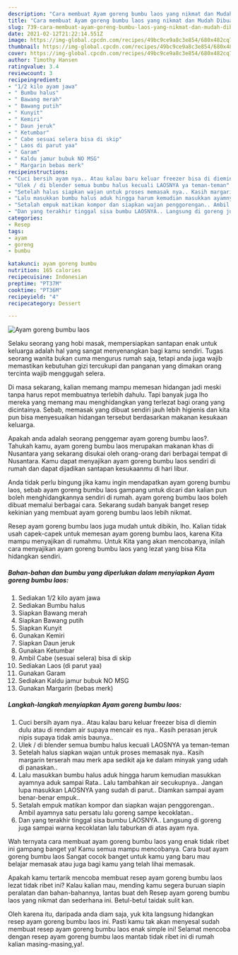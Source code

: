```yaml
---
description: "Cara membuat Ayam goreng bumbu laos yang nikmat dan Mudah Dibuat"
title: "Cara membuat Ayam goreng bumbu laos yang nikmat dan Mudah Dibuat"
slug: 739-cara-membuat-ayam-goreng-bumbu-laos-yang-nikmat-dan-mudah-dibuat
date: 2021-02-12T21:22:14.551Z
image: https://img-global.cpcdn.com/recipes/49bc9ce9a8c3e854/680x482cq70/ayam-goreng-bumbu-laos-foto-resep-utama.jpg
thumbnail: https://img-global.cpcdn.com/recipes/49bc9ce9a8c3e854/680x482cq70/ayam-goreng-bumbu-laos-foto-resep-utama.jpg
cover: https://img-global.cpcdn.com/recipes/49bc9ce9a8c3e854/680x482cq70/ayam-goreng-bumbu-laos-foto-resep-utama.jpg
author: Timothy Hansen
ratingvalue: 3.4
reviewcount: 3
recipeingredient:
- "1/2 kilo ayam jawa"
- " Bumbu halus"
- " Bawang merah"
- " Bawang putih"
- " Kunyit"
- " Kemiri"
- " Daun jeruk"
- " Ketumbar"
- " Cabe sesuai selera bisa di skip"
- " Laos di parut yaa"
- " Garam"
- " Kaldu jamur bubuk NO MSG"
- " Margarin bebas merk"
recipeinstructions:
- "Cuci bersih ayam nya.. Atau kalau baru keluar freezer bisa di diemin dulu atau di rendam air supaya mencair es nya.. Kasih perasan jeruk nipis supaya tidak amis baunya.."
- "Ulek / di blender semua bumbu halus kecuali LAOSNYA ya teman-teman"
- "Setelah halus siapkan wajan untuk proses memasak nya.. Kasih margarin terserah mau merk apa sedikit aja ke dalam minyak yang udah di panaskan.."
- "Lalu masukkan bumbu halus aduk hingga harum kemudian masukkan ayamnya aduk sampai Rata.. Lalu tambahkan air secukupnya.. Jangan lupa masukkan LAOSNYA yang sudah di parut.. Diamkan sampai ayam benar-benar empuk.."
- "Setalah empuk matikan kompor dan siapkan wajan penggorengan.. Ambil ayamnya satu persatu lalu goreng sampe kecoklatan.."
- "Dan yang terakhir tinggal sisa bumbu LAOSNYA.. Langsung di goreng juga sampai warna kecoklatan lalu taburkan di atas ayam nya."
categories:
- Resep
tags:
- ayam
- goreng
- bumbu

katakunci: ayam goreng bumbu 
nutrition: 165 calories
recipecuisine: Indonesian
preptime: "PT37M"
cooktime: "PT36M"
recipeyield: "4"
recipecategory: Dessert

---
```



![Ayam goreng bumbu laos](https://img-global.cpcdn.com/recipes/49bc9ce9a8c3e854/680x482cq70/ayam-goreng-bumbu-laos-foto-resep-utama.jpg)

Selaku seorang yang hobi masak, mempersiapkan santapan enak untuk keluarga adalah hal yang sangat menyenangkan bagi kamu sendiri. Tugas seorang  wanita bukan cuma mengurus rumah saja, tetapi anda juga wajib memastikan kebutuhan gizi tercukupi dan panganan yang dimakan orang tercinta wajib menggugah selera.

Di masa  sekarang, kalian memang mampu memesan hidangan jadi meski tanpa harus repot membuatnya terlebih dahulu. Tapi banyak juga lho mereka yang memang mau menghidangkan yang terlezat bagi orang yang dicintainya. Sebab, memasak yang dibuat sendiri jauh lebih higienis dan kita pun bisa menyesuaikan hidangan tersebut berdasarkan makanan kesukaan keluarga. 



Apakah anda adalah seorang penggemar ayam goreng bumbu laos?. Tahukah kamu, ayam goreng bumbu laos merupakan makanan khas di Nusantara yang sekarang disukai oleh orang-orang dari berbagai tempat di Nusantara. Kamu dapat menyajikan ayam goreng bumbu laos sendiri di rumah dan dapat dijadikan santapan kesukaanmu di hari libur.

Anda tidak perlu bingung jika kamu ingin mendapatkan ayam goreng bumbu laos, sebab ayam goreng bumbu laos gampang untuk dicari dan kalian pun boleh menghidangkannya sendiri di rumah. ayam goreng bumbu laos boleh dibuat memalui berbagai cara. Sekarang sudah banyak banget resep kekinian yang membuat ayam goreng bumbu laos lebih nikmat.

Resep ayam goreng bumbu laos juga mudah untuk dibikin, lho. Kalian tidak usah capek-capek untuk memesan ayam goreng bumbu laos, karena Kita mampu menyajikan di rumahmu. Untuk Kita yang akan mencobanya, inilah cara menyajikan ayam goreng bumbu laos yang lezat yang bisa Kita hidangkan sendiri.

<!--inarticleads1-->

##### Bahan-bahan dan bumbu yang diperlukan dalam menyiapkan Ayam goreng bumbu laos:

1. Sediakan 1/2 kilo ayam jawa
1. Sediakan  Bumbu halus
1. Siapkan  Bawang merah
1. Siapkan  Bawang putih
1. Siapkan  Kunyit
1. Gunakan  Kemiri
1. Siapkan  Daun jeruk
1. Gunakan  Ketumbar
1. Ambil  Cabe (sesuai selera) bisa di skip
1. Sediakan  Laos (di parut yaa)
1. Gunakan  Garam
1. Sediakan  Kaldu jamur bubuk NO MSG
1. Gunakan  Margarin (bebas merk)




<!--inarticleads2-->

##### Langkah-langkah menyiapkan Ayam goreng bumbu laos:

1. Cuci bersih ayam nya.. Atau kalau baru keluar freezer bisa di diemin dulu atau di rendam air supaya mencair es nya.. Kasih perasan jeruk nipis supaya tidak amis baunya..
1. Ulek / di blender semua bumbu halus kecuali LAOSNYA ya teman-teman
1. Setelah halus siapkan wajan untuk proses memasak nya.. Kasih margarin terserah mau merk apa sedikit aja ke dalam minyak yang udah di panaskan..
1. Lalu masukkan bumbu halus aduk hingga harum kemudian masukkan ayamnya aduk sampai Rata.. Lalu tambahkan air secukupnya.. Jangan lupa masukkan LAOSNYA yang sudah di parut.. Diamkan sampai ayam benar-benar empuk..
1. Setalah empuk matikan kompor dan siapkan wajan penggorengan.. Ambil ayamnya satu persatu lalu goreng sampe kecoklatan..
1. Dan yang terakhir tinggal sisa bumbu LAOSNYA.. Langsung di goreng juga sampai warna kecoklatan lalu taburkan di atas ayam nya.




Wah ternyata cara membuat ayam goreng bumbu laos yang enak tidak ribet ini gampang banget ya! Kamu semua mampu mencobanya. Cara buat ayam goreng bumbu laos Sangat cocok banget untuk kamu yang baru mau belajar memasak atau juga bagi kamu yang telah lihai memasak.

Apakah kamu tertarik mencoba membuat resep ayam goreng bumbu laos lezat tidak ribet ini? Kalau kalian mau, mending kamu segera buruan siapin peralatan dan bahan-bahannya, lantas buat deh Resep ayam goreng bumbu laos yang nikmat dan sederhana ini. Betul-betul taidak sulit kan. 

Oleh karena itu, daripada anda diam saja, yuk kita langsung hidangkan resep ayam goreng bumbu laos ini. Pasti kamu tak akan menyesal sudah membuat resep ayam goreng bumbu laos enak simple ini! Selamat mencoba dengan resep ayam goreng bumbu laos mantab tidak ribet ini di rumah kalian masing-masing,ya!.

